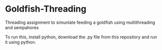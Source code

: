 # Goldfish-Threading
Threading assignment to simunlate feeding a goldfish using multithreading and sempahores



To run this, install python, download the .py file from this repository and run it using python.
